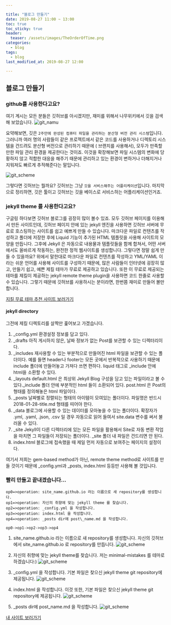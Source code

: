 ```yaml
---

title: "블로그 만들기"
date: 2019-08-27 11:00 ~ 13:00
toc: true
toc_sticky: true
header:
  teaser: /assets/images/TheOrderOfTime.png
categories: 
  - blog
tags:
  - blog
last_modified_at: 2019-08-27 12:00

---
```


## 블로그 만들기
### github를 사용한다고요?
여기 계시는 모든 분들은 깃허브를 아시겠지만, 재미를 위해서 나무위키에서 깃을 검색해 보았습니다.
![git\_namu](https://raw.githubusercontent.com/faarseer/faarseer.github.io/master/_assets/images/scripts_images/git_namu.png)

요약해보면, 깃은 ```2주만에 완성된 컴퓨터 파일을 관리하는 분산형 버전 관리 시스템```입니다. 그러니까 여러 명의 사람들이 같은 프로젝트에서 같은 코드를 사용하거나 디렉토리 시스템을 건드려도 분산형 버전으로 관리하기 때문에 ( 브랜치를 사용해서), 모두가 만족할 만한 파일 관리 환경을 제공한다는 것이죠. 
이것을 확장해보면 파일 시스템의 변화에 당황하지 않고 적합한 대응을 해주기 때문에 관리하고 있는 환경이 변하거나 더해지거나 지워져도 빠르게 추적해준다는 말입니다.

![git_scheme](https://raw.githubusercontent.com/faarseer/faarseer.github.io/master/_assets/images/scripts_images/git_scheme.png)

그렇다면 깃허브는 뭘까요? 깃허브는 그냥 ```깃을 서비스해주는 어플리케이션```입니다. 
마지막으로 정리하면, 깃은 툴이고 깃허브는 깃을 베이스로 서비스하는 어플리케이션인거죠.

### jekyll theme 를 사용한다고요?
구글링 하다보면 깃허브 블로그를 굉장히 많이 볼수 있죠. 모두 깃허브 페이지를 이용해서 만든 사이트인데, 깃허브 페이지 안에 있는 jekyll 엔진을 사용하면 깃허브 서버에 무료로 호스팅하는 사이트를 쉽고 예쁘게 만들 수 있습니다. 
마크다운 파일로 컨텐츠를 작성하고 폴더에 저장한 후에 Liquid 기능이 추가된 HTML 템플릿을 사용해 사이트의 모양을 만듭니다. 그후에 Jekyll 은 자동으로 내용물과 템플릿들을 함께 합쳐서, 어떤 서버에서도 올바르게 작동하는, 완전한 정적 웹사이트를 생성합니다.
그렇다면 정말 쉽게 만들 수 있을까요? 위에서 말한대로 마크다운 파일로 컨텐츠를 작성하고 YML/YAML 이라는 쉬운 언어를 사용해 사이트를 구성하기 때문에, 많은 사람들이 인터넷에 굉장히 많고, 만들기 쉽고, 예쁜 제킬 테마가 무료로 제공하고 있습니다. 또한 이 무료로 제공되는 테마를 제킬이 제공하는 jekyll remote theme plugin을 사용하면 코드 한줄로 사용할 수 있습니다. 그렇기 때문에 깃허브를 사용하시는 분이라면, 한번쯤 재미로 만들어 볼만 합니다.

[지킬 무료 테마 추천 사이트 보러가기](http://jekyllthemes.org/)

#### jekyll directory
그전에 제킬 디렉토리를 살짝만 훑어보고 가겠습니다.
1. _config.yml
  환경설정 정보를 담고 있다. 
2. _drafts
  아직 게시하지 않은, 날짜 정보가 없는 Post를 보관할 수 있는 디렉터리이다.
3. _includes
  재사용할 수 있는 부분적으로 만들어진 html 파일을 보관할 수 있는 폴더이다. 예를 들면 header나 footer는 모든 곳에서 반복적으로 사용하기 때문에 include 폴더에 만들어놓고 가져다 쓰면 편하다. liquid 태그로 _include 안에 html을 소환할 수 있다.
4. _layouts
  default.html 은 최상위 Jekyll Blog 구성을 담고 있는 파일이라고 볼 수 있다._include 폴더 안에 부분적인 html 들이 소환되어 있다. post.html 은 Post의 형태를 정의해놓은 html 파일이다.
5. _posts
  날짜별로 정렬되는 형태의 아이템이 모여있는 폴더이다. 파일명은 반드시 2018-01-28-title.md 형태를 띠어야 한다.
6. _data
  블로그에 사용할 수 있는 데이터를 모아놓을 수 있는 폴더이다. 확장자가 .yml, .yaml, .json, .csv 일 경우 자동으로 읽어 들여서 site.data 변수를 써서 불러올 수 있다.
7. _site
  Jekyll이 다른 디렉터리에 있는 모든 파일을 활용해서 Site로 자동 변환 작업을 마치면 그 파일들이 저장되는 폴더이다. _site 폴더 내 파일은 건드리면 안 된다.
8. index.html
  블로그에 접속했을 때 제일 먼저 자동으로 보여주는 페이지의 설정이다.

여기서 저희는 gem-based method가 아닌, remote theme method로 사이트를 만들 것이기 때문에 _config.yml과 _posts, index.html 등등만 사용해 볼 것입니다.

### 빨리 만들고 끝내겠습니다...

```flow
op0=>operation: site_name.github.io 라는 이름으로 새 repository를 생성합니다.
op1=>operation: 자신의 취향에 맞는 jekyll theme 를 찾습니다.
op2=>operation: _config.yml 을 작성합니다.
op3=>operation: index.html 을 작성합니다.
op4=>operation: _posts dir에 post\_name.md 을 작성합니다.

op0->op1->op2->op3->op4
```
1. site\_name.github.io 라는 이름으로 새 repository를 생성합니다.
  자신의 깃허브에서 site\_name.github.io 로 repository를 만듭니다.
  ![git_scheme](https://raw.githubusercontent.com/faarseer/faarseer.github.io/master/_assets/images/scripts_images/git_repo.png)

2. 자신의 취향에 맞는 jekyll theme를 찾습니다.
  저는 minimal-mistakes 를 테마로 하겠습니다:)
  ![git_scheme](https://raw.githubusercontent.com/faarseer/faarseer.github.io/master/_assets/images/scripts_images/minimal_mistakes.png)

3. _config.yml 을 작성합니다. 
  기본 파일은 찾으신 jekyll theme git repository에 제공됩니다.
  ![git_scheme](https://raw.githubusercontent.com/faarseer/faarseer.github.io/master/_assets/images/scripts_images/mmistakes_gitrepo.png)

4. index.html 을 작성합니다.
  이것 또한, 기본 파일은 찾으신 jekyll theme git repository에 제공됩니다.
   ![git_scheme](https://raw.githubusercontent.com/faarseer/faarseer.github.io/master/_assets/images/scripts_images/mmistakes_gitrepo.png)

5. \_posts dir에 post\_name.md 을 작성합니다.
   ![git_scheme](https://raw.githubusercontent.com/faarseer/faarseer.github.io/master/_assets/images/scripts_images/wirte_config.png)

[내 사이트 보러가기](https://faarseer.github.io/)

